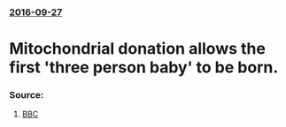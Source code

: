 ### [2016-09-27](/news/2016/09/27/index.md)

# Mitochondrial donation allows the first 'three person baby' to be born. 




### Source:

1. [BBC](http://www.bbc.com/news/health-37485263)
